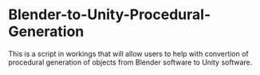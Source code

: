 # Blender-to-Unity-Procedural-Generation

This is a script in workings that will allow users to help with convertion of procedural generation of objects from Blender software to Unity software.
